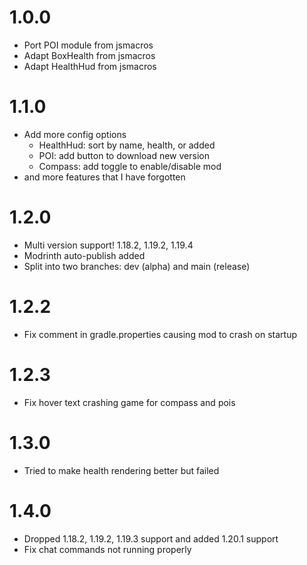 # 1.0.0
* Port POI module from jsmacros
* Adapt BoxHealth from jsmacros
* Adapt HealthHud from jsmacros

# 1.1.0
* Add more config options
  * HealthHud: sort by name, health, or added
  * POI: add button to download new version
  * Compass: add toggle to enable/disable mod
* and more features that I have forgotten

# 1.2.0
* Multi version support! 1.18.2, 1.19.2, 1.19.4
* Modrinth auto-publish added
* Split into two branches: dev (alpha) and main (release)

# 1.2.2
* Fix comment in gradle.properties causing mod to crash on startup

# 1.2.3
* Fix hover text crashing game for compass and pois

# 1.3.0
* Tried to make health rendering better but failed

# 1.4.0
* Dropped 1.18.2, 1.19.2, 1.19.3 support and added 1.20.1 support
* Fix chat commands not running properly
